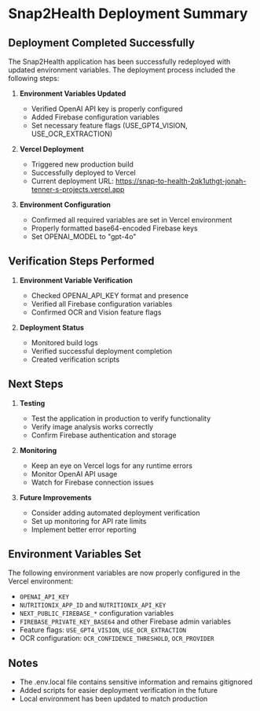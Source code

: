 # Snap2Health Deployment Summary

## Deployment Completed Successfully

The Snap2Health application has been successfully redeployed with updated environment variables. The deployment process included the following steps:

1. **Environment Variables Updated**
   - Verified OpenAI API key is properly configured
   - Added Firebase configuration variables
   - Set necessary feature flags (USE_GPT4_VISION, USE_OCR_EXTRACTION)

2. **Vercel Deployment**
   - Triggered new production build
   - Successfully deployed to Vercel
   - Current deployment URL: https://snap-to-health-2qk1uthgt-jonah-tenner-s-projects.vercel.app

3. **Environment Configuration**
   - Confirmed all required variables are set in Vercel environment
   - Properly formatted base64-encoded Firebase keys
   - Set OPENAI_MODEL to "gpt-4o"

## Verification Steps Performed

1. **Environment Variable Verification**
   - Checked OPENAI_API_KEY format and presence
   - Verified all Firebase configuration variables
   - Confirmed OCR and Vision feature flags

2. **Deployment Status**
   - Monitored build logs
   - Verified successful deployment completion
   - Created verification scripts

## Next Steps

1. **Testing**
   - Test the application in production to verify functionality
   - Verify image analysis works correctly
   - Confirm Firebase authentication and storage

2. **Monitoring**
   - Keep an eye on Vercel logs for any runtime errors
   - Monitor OpenAI API usage
   - Watch for Firebase connection issues

3. **Future Improvements**
   - Consider adding automated deployment verification
   - Set up monitoring for API rate limits
   - Implement better error reporting

## Environment Variables Set

The following environment variables are now properly configured in the Vercel environment:

- `OPENAI_API_KEY`
- `NUTRITIONIX_APP_ID` and `NUTRITIONIX_API_KEY`
- `NEXT_PUBLIC_FIREBASE_*` configuration variables
- `FIREBASE_PRIVATE_KEY_BASE64` and other Firebase admin variables
- Feature flags: `USE_GPT4_VISION`, `USE_OCR_EXTRACTION`
- OCR configuration: `OCR_CONFIDENCE_THRESHOLD`, `OCR_PROVIDER`

## Notes

- The .env.local file contains sensitive information and remains gitignored
- Added scripts for easier deployment verification in the future
- Local environment has been updated to match production 